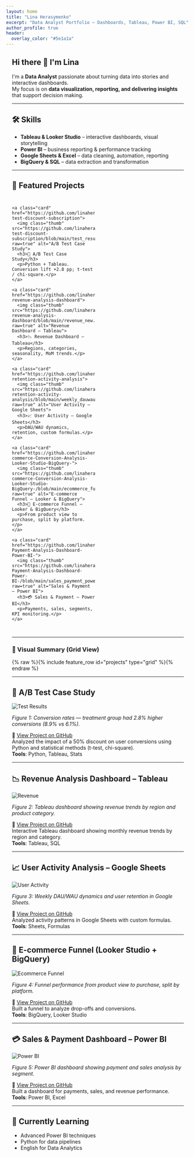 ```yaml
---
layout: home
title: "Lina Herasymenko"
excerpt: "Data Analyst Portfolio – Dashboards, Tableau, Power BI, SQL"
author_profile: true
header:
  overlay_color: "#5e1a1a"
---
```


<style>
/* ==== Grid + Cards (portfolio) ==== */
.container-narrow {max-width:1100px;margin:0 auto;padding:0 16px;}
.grid{display:grid;gap:16px;}
.grid.cols-3{grid-template-columns:repeat(3,minmax(0,1fr));}
.grid.cols-2{grid-template-columns:repeat(2,minmax(0,1fr));}
@media (max-width:1024px){.grid.cols-3{grid-template-columns:repeat(2,1fr);} }
@media (max-width:680px){.grid.cols-3,.grid.cols-2{grid-template-columns:1fr;} }

.card{background:#fff;border:1px solid #e9e9e9;border-radius:14px;padding:14px;box-shadow:0 2px 10px rgba(0,0,0,.04);transition:transform .15s,box-shadow .15s;overflow:hidden;text-decoration:none;color:inherit;display:block}
.card:hover{transform:translateY(-2px);box-shadow:0 6px 18px rgba(0,0,0,.08);}
.card h3{margin:0 0 8px;font-size:1.02rem;line-height:1.35}
.card p{margin:6px 0 0;color:#555;font-size:.95rem}
.card .thumb{width:100%;height:170px;object-fit:cover;border-radius:10px;margin:8px 0}
.section{margin:28px 0}
.section>h2{margin:0 0 12px;font-size:1.25rem;border-left:4px solid #5e1a1a;padding-left:10px}
figure figcaption{font-size:.9rem;color:#666}
</style>

<div class="container-narrow">

## Hi there 👋 I'm Lina

I'm a **Data Analyst** passionate about turning data into stories and interactive dashboards.  
My focus is on **data visualization, reporting, and delivering insights** that support decision making.

---

## 🛠 Skills

- **Tableau & Looker Studio** – interactive dashboards, visual storytelling  
- **Power BI** – business reporting & performance tracking  
- **Google Sheets & Excel** – data cleaning, automation, reporting  
- **BigQuery & SQL** – data extraction and transformation  

---

## 📂 Featured Projects

<div class="section">
  <div class="grid cols-3">

    <a class="card" href="https://github.com/linaherasymenko/ab-test-discount-subscription">
      <img class="thumb" src="https://github.com/linaherasymenko/ab-test-discount-subscription/blob/main/test_results.png?raw=true" alt="A/B Test Case Study">
      <h3>🧪 A/B Test Case Study</h3>
      <p>Python + Tableau. Conversion lift +2.8 pp; t-test / chi-square.</p>
    </a>

    <a class="card" href="https://github.com/linaherasymenko/tableau-revenue-analysis-dashboard">
      <img class="thumb" src="https://github.com/linaherasymenko/tableau-revenue-analysis-dashboard/blob/main/revenue_new.png?raw=true" alt="Revenue Dashboard – Tableau">
      <h3>📉 Revenue Dashboard – Tableau</h3>
      <p>Regions, categories, seasonality, MoM trends.</p>
    </a>

    <a class="card" href="https://github.com/linaherasymenko/user-retention-activity-analysis">
      <img class="thumb" src="https://github.com/linaherasymenko/user-retention-activity-analysis/blob/main/weekly_dauwau_dynamics.png?raw=true" alt="User Activity – Google Sheets">
      <h3>📈 User Activity – Google Sheets</h3>
      <p>DAU/WAU dynamics, retention, custom formulas.</p>
    </a>

    <a class="card" href="https://github.com/linaherasymenko/E-commerce-Conversion-Analysis-Looker-Studio-BigQuery-">
      <img class="thumb" src="https://github.com/linaherasymenko/E-commerce-Conversion-Analysis-Looker-Studio-BigQuery-/blob/main/ecommerce_funnel.png?raw=true" alt="E-commerce Funnel – Looker & BigQuery">
      <h3>🛒 E-commerce Funnel – Looker & BigQuery</h3>
      <p>From product view to purchase, split by platform.</p>
    </a>

    <a class="card" href="https://github.com/linaherasymenko/Sales-Payment-Analysis-Dashboard-Power-BI-">
      <img class="thumb" src="https://github.com/linaherasymenko/Sales-Payment-Analysis-Dashboard-Power-BI-/blob/main/sales_payment_power_BI.png?raw=true" alt="Sales & Payment – Power BI">
      <h3>💳 Sales & Payment – Power BI</h3>
      <p>Payments, sales, segments, KPI monitoring.</p>
    </a>

  </div>
</div>

---

### 💼 Visual Summary (Grid View)

{% raw %}{% include feature_row id="projects" type="grid" %}{% endraw %}

---

## 🧪 A/B Test Case Study

![Test Results](https://github.com/linaherasymenko/ab-test-discount-subscription/blob/main/test_results.png?raw=true)

*Figure 1: Conversion rates — treatment group had 2.8% higher conversions (8.9% vs 6.1%).*

🔗 [View Project on GitHub](https://github.com/linaherasymenko/ab-test-discount-subscription)  
Analyzed the impact of a 50% discount on user conversions using Python and statistical methods (t-test, chi-square).  
**Tools**: Python, Tableau, Stats

---

## 📉 Revenue Analysis Dashboard – Tableau

![Revenue](https://github.com/linaherasymenko/tableau-revenue-analysis-dashboard/blob/main/revenue_new.png?raw=true)

*Figure 2: Tableau dashboard showing revenue trends by region and product category.*

🔗 [View Project on GitHub](https://github.com/linaherasymenko/tableau-revenue-analysis-dashboard)  
Interactive Tableau dashboard showing monthly revenue trends by region and category.  
**Tools**: Tableau, SQL

---

## 📈 User Activity Analysis – Google Sheets

![User Activity](https://github.com/linaherasymenko/user-retention-activity-analysis/blob/main/weekly_dauwau_dynamics.png?raw=true)

*Figure 3: Weekly DAU/WAU dynamics and user retention in Google Sheets.*

🔗 [View Project on GitHub](https://github.com/linaherasymenko/user-retention-activity-analysis)  
Analyzed activity patterns in Google Sheets with custom formulas.  
**Tools**: Sheets, Formulas

---

## 🛒 E-commerce Funnel (Looker Studio + BigQuery)

![Ecommerce Funnel](https://github.com/linaherasymenko/E-commerce-Conversion-Analysis-Looker-Studio-BigQuery-/blob/main/ecommerce_funnel.png?raw=true)

*Figure 4: Funnel performance from product view to purchase, split by platform.*

🔗 [View Project on GitHub](https://github.com/linaherasymenko/E-commerce-Conversion-Analysis-Looker-Studio-BigQuery-)  
Built a funnel to analyze drop-offs and conversions.  
**Tools**: BigQuery, Looker Studio

---

## 💳 Sales & Payment Dashboard – Power BI

![Power BI](https://github.com/linaherasymenko/Sales-Payment-Analysis-Dashboard-Power-BI-/blob/main/sales_payment_power_BI.png?raw=true)

*Figure 5: Power BI dashboard showing payment and sales analysis by segment.*

🔗 [View Project on GitHub](https://github.com/linaherasymenko/Sales-Payment-Analysis-Dashboard-Power-BI-)  
Built a dashboard for payments, sales, and revenue performance.  
**Tools**: Power BI, Excel

---

## 🌱 Currently Learning

- Advanced Power BI techniques  
- Python for data pipelines  
- English for Data Analytics

</div>
